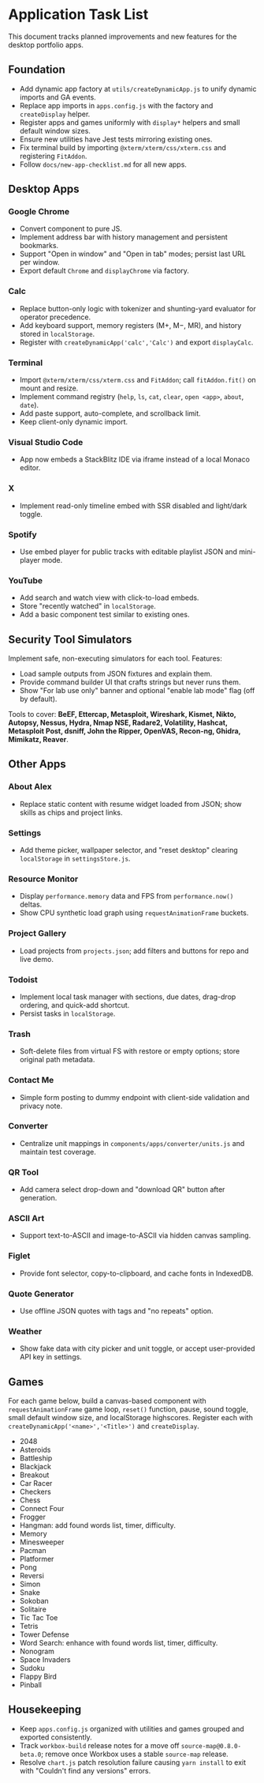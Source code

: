 # Application Task List

This document tracks planned improvements and new features for the desktop portfolio apps.

## Foundation
- Add dynamic app factory at `utils/createDynamicApp.js` to unify dynamic imports and GA events.
- Replace app imports in `apps.config.js` with the factory and `createDisplay` helper.
- Register apps and games uniformly with `display*` helpers and small default window sizes.
- Ensure new utilities have Jest tests mirroring existing ones.
- Fix terminal build by importing `@xterm/xterm/css/xterm.css` and registering `FitAddon`.
- Follow `docs/new-app-checklist.md` for all new apps.

## Desktop Apps
### Google Chrome
- Convert component to pure JS.
- Implement address bar with history management and persistent bookmarks.
- Support "Open in window" and "Open in tab" modes; persist last URL per window.
- Export default `Chrome` and `displayChrome` via factory.

### Calc
- Replace button-only logic with tokenizer and shunting-yard evaluator for operator precedence.
- Add keyboard support, memory registers (M+, M−, MR), and history stored in `localStorage`.
- Register with `createDynamicApp('calc','Calc')` and export `displayCalc`.

### Terminal
- Import `@xterm/xterm/css/xterm.css` and `FitAddon`; call `fitAddon.fit()` on mount and resize.
- Implement command registry (`help`, `ls`, `cat`, `clear`, `open <app>`, `about`, `date`).
- Add paste support, auto-complete, and scrollback limit.
- Keep client-only dynamic import.

### Visual Studio Code
- App now embeds a StackBlitz IDE via iframe instead of a local Monaco editor.

### X
- Implement read-only timeline embed with SSR disabled and light/dark toggle.

### Spotify
- Use embed player for public tracks with editable playlist JSON and mini-player mode.

### YouTube
- Add search and watch view with click-to-load embeds.
- Store "recently watched" in `localStorage`.
- Add a basic component test similar to existing ones.

## Security Tool Simulators
Implement safe, non-executing simulators for each tool. Features:
- Load sample outputs from JSON fixtures and explain them.
- Provide command builder UI that crafts strings but never runs them.
- Show "For lab use only" banner and optional "enable lab mode" flag (off by default).

Tools to cover: **BeEF, Ettercap, Metasploit, Wireshark, Kismet, Nikto, Autopsy, Nessus, Hydra, Nmap NSE, Radare2, Volatility, Hashcat, Metasploit Post, dsniff, John the Ripper, OpenVAS, Recon-ng, Ghidra, Mimikatz, Reaver**.

## Other Apps
### About Alex
- Replace static content with resume widget loaded from JSON; show skills as chips and project links.

### Settings
- Add theme picker, wallpaper selector, and "reset desktop" clearing `localStorage` in `settingsStore.js`.

### Resource Monitor
- Display `performance.memory` data and FPS from `performance.now()` deltas.
- Show CPU synthetic load graph using `requestAnimationFrame` buckets.

### Project Gallery
- Load projects from `projects.json`; add filters and buttons for repo and live demo.

### Todoist
- Implement local task manager with sections, due dates, drag-drop ordering, and quick-add shortcut.
- Persist tasks in `localStorage`.

### Trash
- Soft-delete files from virtual FS with restore or empty options; store original path metadata.

### Contact Me
- Simple form posting to dummy endpoint with client-side validation and privacy note.

### Converter
- Centralize unit mappings in `components/apps/converter/units.js` and maintain test coverage.

### QR Tool
- Add camera select drop-down and "download QR" button after generation.

### ASCII Art
- Support text-to-ASCII and image-to-ASCII via hidden canvas sampling.

### Figlet
- Provide font selector, copy-to-clipboard, and cache fonts in IndexedDB.

### Quote Generator
- Use offline JSON quotes with tags and "no repeats" option.

### Weather
- Show fake data with city picker and unit toggle, or accept user-provided API key in settings.

## Games
For each game below, build a canvas-based component with `requestAnimationFrame` game loop, `reset()` function, pause, sound toggle, small default window size, and localStorage highscores. Register each with `createDynamicApp('<name>','<Title>')` and `createDisplay`.

- 2048
- Asteroids
- Battleship
- Blackjack
- Breakout
- Car Racer
- Checkers
- Chess
- Connect Four
- Frogger
- Hangman: add found words list, timer, difficulty.
- Memory
- Minesweeper
- Pacman
- Platformer
- Pong
- Reversi
- Simon
- Snake
- Sokoban
- Solitaire
- Tic Tac Toe
- Tetris
- Tower Defense
- Word Search: enhance with found words list, timer, difficulty.
- Nonogram
- Space Invaders
- Sudoku
- Flappy Bird
- Pinball

## Housekeeping
- Keep `apps.config.js` organized with utilities and games grouped and exported consistently.
- Track `workbox-build` release notes for a move off `source-map@0.8.0-beta.0`; remove once Workbox uses a stable `source-map` release.
- Resolve `chart.js` patch resolution failure causing `yarn install` to exit with "Couldn't find any versions" errors.

